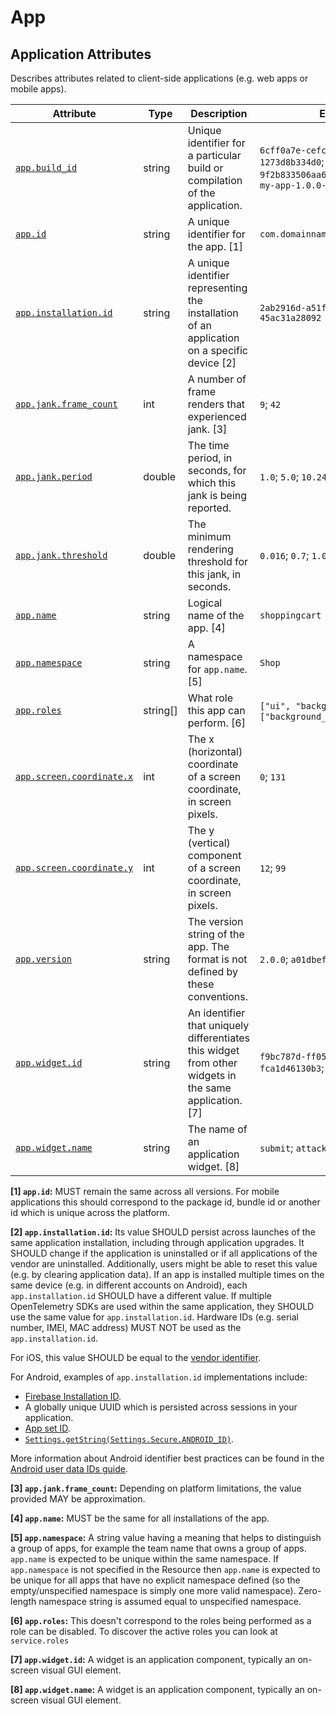 <!-- NOTE: THIS FILE IS AUTOGENERATED. DO NOT EDIT BY HAND. -->
<!-- see templates/registry/markdown/attribute_namespace.md.j2 -->

# App

## Application Attributes

Describes attributes related to client-side applications (e.g. web apps or mobile apps).

| Attribute | Type | Description | Examples | Stability |
|---|---|---|---|---|
| <a id="app-build-id" href="#app-build-id">`app.build_id`</a> | string | Unique identifier for a particular build or compilation of the application. | `6cff0a7e-cefc-4668-96f5-1273d8b334d0`; `9f2b833506aa6973a92fde9733e6271f`; `my-app-1.0.0-code-123` | ![Development](https://img.shields.io/badge/-development-blue) |
| <a id="app-id" href="#app-id">`app.id`</a> | string | A unique identifier for the app. [1] | `com.domainname.applicationname` | ![Development](https://img.shields.io/badge/-development-blue) |
| <a id="app-installation-id" href="#app-installation-id">`app.installation.id`</a> | string | A unique identifier representing the installation of an application on a specific device [2] | `2ab2916d-a51f-4ac8-80ee-45ac31a28092` | ![Development](https://img.shields.io/badge/-development-blue) |
| <a id="app-jank-frame-count" href="#app-jank-frame-count">`app.jank.frame_count`</a> | int | A number of frame renders that experienced jank. [3] | `9`; `42` | ![Development](https://img.shields.io/badge/-development-blue) |
| <a id="app-jank-period" href="#app-jank-period">`app.jank.period`</a> | double | The time period, in seconds, for which this jank is being reported. | `1.0`; `5.0`; `10.24` | ![Development](https://img.shields.io/badge/-development-blue) |
| <a id="app-jank-threshold" href="#app-jank-threshold">`app.jank.threshold`</a> | double | The minimum rendering threshold for this jank, in seconds. | `0.016`; `0.7`; `1.024` | ![Development](https://img.shields.io/badge/-development-blue) |
| <a id="app-name" href="#app-name">`app.name`</a> | string | Logical name of the app. [4] | `shoppingcart` | ![Development](https://img.shields.io/badge/-development-blue) |
| <a id="app-namespace" href="#app-namespace">`app.namespace`</a> | string | A namespace for `app.name`. [5] | `Shop` | ![Development](https://img.shields.io/badge/-development-blue) |
| <a id="app-roles" href="#app-roles">`app.roles`</a> | string[] | What role this app can perform. [6] | `["ui", "background_tasks"]`; `["background_tasks", "console"]` | ![Development](https://img.shields.io/badge/-development-blue) |
| <a id="app-screen-coordinate-x" href="#app-screen-coordinate-x">`app.screen.coordinate.x`</a> | int | The x (horizontal) coordinate of a screen coordinate, in screen pixels. | `0`; `131` | ![Development](https://img.shields.io/badge/-development-blue) |
| <a id="app-screen-coordinate-y" href="#app-screen-coordinate-y">`app.screen.coordinate.y`</a> | int | The y (vertical) component of a screen coordinate, in screen pixels. | `12`; `99` | ![Development](https://img.shields.io/badge/-development-blue) |
| <a id="app-version" href="#app-version">`app.version`</a> | string | The version string of the app. The format is not defined by these conventions. | `2.0.0`; `a01dbef8a` | ![Development](https://img.shields.io/badge/-development-blue) |
| <a id="app-widget-id" href="#app-widget-id">`app.widget.id`</a> | string | An identifier that uniquely differentiates this widget from other widgets in the same application. [7] | `f9bc787d-ff05-48ad-90e1-fca1d46130b3`; `submit_order_1829` | ![Development](https://img.shields.io/badge/-development-blue) |
| <a id="app-widget-name" href="#app-widget-name">`app.widget.name`</a> | string | The name of an application widget. [8] | `submit`; `attack`; `Clear Cart` | ![Development](https://img.shields.io/badge/-development-blue) |

**[1] `app.id`:** MUST remain the same across all versions. For mobile applications this should correspond to the package id, bundle id or another id which is unique across the platform.

**[2] `app.installation.id`:** Its value SHOULD persist across launches of the same application installation, including through application upgrades.
It SHOULD change if the application is uninstalled or if all applications of the vendor are uninstalled.
Additionally, users might be able to reset this value (e.g. by clearing application data).
If an app is installed multiple times on the same device (e.g. in different accounts on Android), each `app.installation.id` SHOULD have a different value.
If multiple OpenTelemetry SDKs are used within the same application, they SHOULD use the same value for `app.installation.id`.
Hardware IDs (e.g. serial number, IMEI, MAC address) MUST NOT be used as the `app.installation.id`.

For iOS, this value SHOULD be equal to the [vendor identifier](https://developer.apple.com/documentation/uikit/uidevice/identifierforvendor).

For Android, examples of `app.installation.id` implementations include:

- [Firebase Installation ID](https://firebase.google.com/docs/projects/manage-installations).
- A globally unique UUID which is persisted across sessions in your application.
- [App set ID](https://developer.android.com/identity/app-set-id).
- [`Settings.getString(Settings.Secure.ANDROID_ID)`](https://developer.android.com/reference/android/provider/Settings.Secure#ANDROID_ID).

More information about Android identifier best practices can be found in the [Android user data IDs guide](https://developer.android.com/training/articles/user-data-ids).

**[3] `app.jank.frame_count`:** Depending on platform limitations, the value provided MAY be approximation.

**[4] `app.name`:** MUST be the same for all installations of the app.

**[5] `app.namespace`:** A string value having a meaning that helps to distinguish a group of apps, for example the team name that owns a group of apps. `app.name` is expected to be unique within the same namespace. If `app.namespace` is not specified in the Resource then `app.name` is expected to be unique for all apps that have no explicit namespace defined (so the empty/unspecified namespace is simply one more valid namespace). Zero-length namespace string is assumed equal to unspecified namespace.

**[6] `app.roles`:** This doesn't correspond to the roles being performed as a role can be disabled.
To discover the active roles you can look at `service.roles`

**[7] `app.widget.id`:** A widget is an application component, typically an on-screen visual GUI element.

**[8] `app.widget.name`:** A widget is an application component, typically an on-screen visual GUI element.
